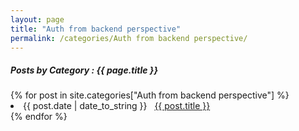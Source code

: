 ```yaml
---
layout: page
title: "Auth from backend perspective"
permalink: /categories/Auth from backend perspective/
---
```


<h5> Posts by Category : {{ page.title }} </h5>

<div class="card">
{% for post in site.categories["Auth from backend perspective"] %}
 <li class="category-posts"><span>{{ post.date | date_to_string }}</span> &nbsp; <a href="{{ post.url }}">{{ post.title }}</a></li>
{% endfor %}
</div>

